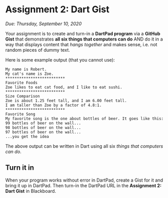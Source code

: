# Assignment 2: Dart Gist
*Due: Thursday, September 10, 2020* 

Your assignment is to create and turn-in a **DartPad program** via a **GitHub Gist** that demonstrates **all six things that computers can do** AND do it in a way that displays content that *hangs together* and makes sense, i.e. not random pieces of dummy text.

Here is some example output (that you cannot use):

```
My name is Robert.
My cat's name is Zoe.
**************************
Favorite Foods
Zoe likes to eat cat food, and I like to eat sushi.
**************************
Size Comparison
Zoe is about 1.25 feet tall, and I am 6.00 feet tall.
I am taller than Zoe by a factor of 4.8:1.
**************************
Favorite Song
My favorite song is the one about bottles of beer. It goes like this:
99 bottles of beer on the wall...
98 bottles of beer on the wall...
97 bottles of beer on the wall...
...you get the idea
```

The above output can be written in Dart using all six *things that computers can do*.

## Turn it in

When your program works without error in DartPad, create a Gist for it and bring it up in DartPad.  Then turn-in the DartPad URL in the **Assignment 2: Dart Gist** in Blackboard.



